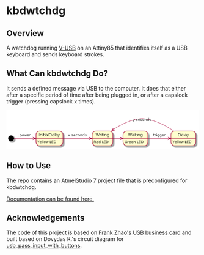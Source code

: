 # kbdwtchdg
## Overview
A watchdog running [V-USB](http://www.obdev.at/vusb/) on an Attiny85 that identifies itself as a USB keyboard and sends keyboard strokes.

## What Can kbdwtchdg Do?
It sends a defined message via USB to the computer. It does that either after a specific period of time after being plugged in,
or after a capslock trigger (pressing capslock x times).

![state diagram](images/StateDiagram.png)

## How to Use
The repo contains an AtmelStudio 7 project file that is preconfigured for kbdwtchdg. 

[Documentation can be found here.](http://kbdwtchdg.readthedocs.io)

## Acknowledgements
The code of this project is based on [Frank Zhao's USB business card](http://www.instructables.com/id/USB-PCB-Business-Card/) and built based on Dovydas R.'s circuit diagram for [usb_pass_input_with_buttons](https://github.com/Dovydas-R/usb_pass_input_with_buttons).
